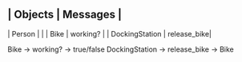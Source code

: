 
| Objects        | Messages    |
--------------------------------
| Person         |             |
| Bike           | working?    |
| DockingStation | release_bike|


Bike -> working? -> true/false
DockingStation -> release_bike -> Bike

